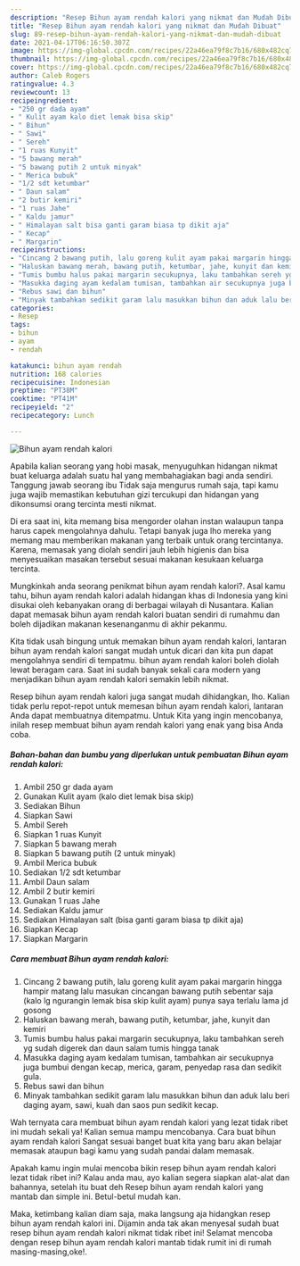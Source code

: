```yaml
---
description: "Resep Bihun ayam rendah kalori yang nikmat dan Mudah Dibuat"
title: "Resep Bihun ayam rendah kalori yang nikmat dan Mudah Dibuat"
slug: 89-resep-bihun-ayam-rendah-kalori-yang-nikmat-dan-mudah-dibuat
date: 2021-04-17T06:16:50.307Z
image: https://img-global.cpcdn.com/recipes/22a46ea79f8c7b16/680x482cq70/bihun-ayam-rendah-kalori-foto-resep-utama.jpg
thumbnail: https://img-global.cpcdn.com/recipes/22a46ea79f8c7b16/680x482cq70/bihun-ayam-rendah-kalori-foto-resep-utama.jpg
cover: https://img-global.cpcdn.com/recipes/22a46ea79f8c7b16/680x482cq70/bihun-ayam-rendah-kalori-foto-resep-utama.jpg
author: Caleb Rogers
ratingvalue: 4.3
reviewcount: 13
recipeingredient:
- "250 gr dada ayam"
- " Kulit ayam kalo diet lemak bisa skip"
- " Bihun"
- " Sawi"
- " Sereh"
- "1 ruas Kunyit"
- "5 bawang merah"
- "5 bawang putih 2 untuk minyak"
- " Merica bubuk"
- "1/2 sdt ketumbar"
- " Daun salam"
- "2 butir kemiri"
- "1 ruas Jahe"
- " Kaldu jamur"
- " Himalayan salt bisa ganti garam biasa tp dikit aja"
- " Kecap"
- " Margarin"
recipeinstructions:
- "Cincang 2 bawang putih, lalu goreng kulit ayam pakai margarin hingga hampir matang lalu masukan cincangan bawang putih sebentar saja (kalo lg ngurangin lemak bisa skip kulit ayam) punya saya terlalu lama jd gosong"
- "Haluskan bawang merah, bawang putih, ketumbar, jahe, kunyit dan kemiri"
- "Tumis bumbu halus pakai margarin secukupnya, laku tambahkan sereh yg sudah digerek dan daun salam tumis hingga tanak"
- "Masukka daging ayam kedalam tumisan, tambahkan air secukupnya juga bumbui dengan kecap, merica, garam, penyedap rasa dan sedikit gula."
- "Rebus sawi dan bihun"
- "Minyak tambahkan sedikit garam lalu masukkan bihun dan aduk lalu beri daging ayam, sawi, kuah dan saos pun sedikit kecap."
categories:
- Resep
tags:
- bihun
- ayam
- rendah

katakunci: bihun ayam rendah 
nutrition: 168 calories
recipecuisine: Indonesian
preptime: "PT38M"
cooktime: "PT41M"
recipeyield: "2"
recipecategory: Lunch

---
```



![Bihun ayam rendah kalori](https://img-global.cpcdn.com/recipes/22a46ea79f8c7b16/680x482cq70/bihun-ayam-rendah-kalori-foto-resep-utama.jpg)

Apabila kalian seorang yang hobi masak, menyuguhkan hidangan nikmat buat keluarga adalah suatu hal yang membahagiakan bagi anda sendiri. Tanggung jawab seorang ibu Tidak saja mengurus rumah saja, tapi kamu juga wajib memastikan kebutuhan gizi tercukupi dan hidangan yang dikonsumsi orang tercinta mesti nikmat.

Di era  saat ini, kita memang bisa mengorder olahan instan walaupun tanpa harus capek mengolahnya dahulu. Tetapi banyak juga lho mereka yang memang mau memberikan makanan yang terbaik untuk orang tercintanya. Karena, memasak yang diolah sendiri jauh lebih higienis dan bisa menyesuaikan masakan tersebut sesuai makanan kesukaan keluarga tercinta. 



Mungkinkah anda seorang penikmat bihun ayam rendah kalori?. Asal kamu tahu, bihun ayam rendah kalori adalah hidangan khas di Indonesia yang kini disukai oleh kebanyakan orang di berbagai wilayah di Nusantara. Kalian dapat memasak bihun ayam rendah kalori buatan sendiri di rumahmu dan boleh dijadikan makanan kesenanganmu di akhir pekanmu.

Kita tidak usah bingung untuk memakan bihun ayam rendah kalori, lantaran bihun ayam rendah kalori sangat mudah untuk dicari dan kita pun dapat mengolahnya sendiri di tempatmu. bihun ayam rendah kalori boleh diolah lewat beragam cara. Saat ini sudah banyak sekali cara modern yang menjadikan bihun ayam rendah kalori semakin lebih nikmat.

Resep bihun ayam rendah kalori juga sangat mudah dihidangkan, lho. Kalian tidak perlu repot-repot untuk memesan bihun ayam rendah kalori, lantaran Anda dapat membuatnya ditempatmu. Untuk Kita yang ingin mencobanya, inilah resep membuat bihun ayam rendah kalori yang enak yang bisa Anda coba.

<!--inarticleads1-->

##### Bahan-bahan dan bumbu yang diperlukan untuk pembuatan Bihun ayam rendah kalori:

1. Ambil 250 gr dada ayam
1. Gunakan  Kulit ayam (kalo diet lemak bisa skip)
1. Sediakan  Bihun
1. Siapkan  Sawi
1. Ambil  Sereh
1. Siapkan 1 ruas Kunyit
1. Siapkan 5 bawang merah
1. Siapkan 5 bawang putih (2 untuk minyak)
1. Ambil  Merica bubuk
1. Sediakan 1/2 sdt ketumbar
1. Ambil  Daun salam
1. Ambil 2 butir kemiri
1. Gunakan 1 ruas Jahe
1. Sediakan  Kaldu jamur
1. Sediakan  Himalayan salt (bisa ganti garam biasa tp dikit aja)
1. Siapkan  Kecap
1. Siapkan  Margarin




<!--inarticleads2-->

##### Cara membuat Bihun ayam rendah kalori:

1. Cincang 2 bawang putih, lalu goreng kulit ayam pakai margarin hingga hampir matang lalu masukan cincangan bawang putih sebentar saja (kalo lg ngurangin lemak bisa skip kulit ayam) punya saya terlalu lama jd gosong
1. Haluskan bawang merah, bawang putih, ketumbar, jahe, kunyit dan kemiri
1. Tumis bumbu halus pakai margarin secukupnya, laku tambahkan sereh yg sudah digerek dan daun salam tumis hingga tanak
1. Masukka daging ayam kedalam tumisan, tambahkan air secukupnya juga bumbui dengan kecap, merica, garam, penyedap rasa dan sedikit gula.
1. Rebus sawi dan bihun
1. Minyak tambahkan sedikit garam lalu masukkan bihun dan aduk lalu beri daging ayam, sawi, kuah dan saos pun sedikit kecap.




Wah ternyata cara membuat bihun ayam rendah kalori yang lezat tidak ribet ini mudah sekali ya! Kalian semua mampu mencobanya. Cara buat bihun ayam rendah kalori Sangat sesuai banget buat kita yang baru akan belajar memasak ataupun bagi kamu yang sudah pandai dalam memasak.

Apakah kamu ingin mulai mencoba bikin resep bihun ayam rendah kalori lezat tidak ribet ini? Kalau anda mau, ayo kalian segera siapkan alat-alat dan bahannya, setelah itu buat deh Resep bihun ayam rendah kalori yang mantab dan simple ini. Betul-betul mudah kan. 

Maka, ketimbang kalian diam saja, maka langsung aja hidangkan resep bihun ayam rendah kalori ini. Dijamin anda tak akan menyesal sudah buat resep bihun ayam rendah kalori nikmat tidak ribet ini! Selamat mencoba dengan resep bihun ayam rendah kalori mantab tidak rumit ini di rumah masing-masing,oke!.

